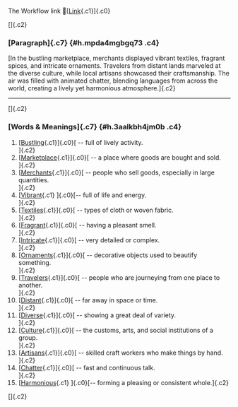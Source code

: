 The Workflow link
👏[[Link](https://www.google.com/url?q=http://www.google.com&sa=D&source=editors&ust=1757586129708082&usg=AOvVaw2bJXh76hFfNZYHep0H-rhs){.c1}]{.c0}

[]{.c2}

### [Paragraph]{.c7} {#h.mpda4mgbgq73 .c4}

[In the bustling marketplace, merchants displayed vibrant textiles,
fragrant spices, and intricate ornaments. Travelers from distant lands
marveled at the diverse culture, while local artisans showcased their
craftsmanship. The air was filled with animated chatter, blending
languages from across the world, creating a lively yet harmonious
atmosphere.]{.c2}

------------------------------------------------------------------------

[]{.c2}

### [Words & Meanings]{.c7} {#h.3aalkbh4jm0b .c4}

1.  [[Bustling](https://www.google.com/url?q=http://www.google.com&sa=D&source=editors&ust=1757586129709229&usg=AOvVaw1F4UGfnkrGJamZgjKZr3tu){.c1}]{.c0}[ --
    full of lively activity.\
    ]{.c2}
2.  [[Marketplace](https://www.google.com/url?q=http://www.google.com&sa=D&source=editors&ust=1757586129709488&usg=AOvVaw3ERSCv41qNKkHn6aksnkkE){.c1}]{.c0}[ --
    a place where goods are bought and sold.\
    ]{.c2}
3.  [[Merchants](https://www.google.com/url?q=http://www.google.com&sa=D&source=editors&ust=1757586129709699&usg=AOvVaw0jIFoym_5x0-t5uTApinzh){.c1}]{.c0}[ --
    people who sell goods, especially in large quantities.\
    ]{.c2}
4.  [[Vibrant](https://www.google.com/url?q=http://www.google.com&sa=D&source=editors&ust=1757586129709921&usg=AOvVaw3SXy1dPIXYdQBHBj_muMOj){.c1}
    ]{.c0}[-- full of life and energy.\
    ]{.c2}
5.  [[Textiles](https://www.google.com/url?q=http://www.google.com&sa=D&source=editors&ust=1757586129710089&usg=AOvVaw22dg2CgdpH0aLnT3uIAM4c){.c1}]{.c0}[ --
    types of cloth or woven fabric.\
    ]{.c2}
6.  [[Fragrant](https://www.google.com/url?q=http://www.google.com&sa=D&source=editors&ust=1757586129710311&usg=AOvVaw1IbkT0D3mV2TX4N4pP4I2H){.c1}]{.c0}[ --
    having a pleasant smell.\
    ]{.c2}
7.  [[Intricate](https://www.google.com/url?q=http://www.google.com&sa=D&source=editors&ust=1757586129710505&usg=AOvVaw2NlZd-jtEG160UF8JcLOG-){.c1}]{.c0}[ --
    very detailed or complex.\
    ]{.c2}
8.  [[Ornaments](https://www.google.com/url?q=http://www.google.com&sa=D&source=editors&ust=1757586129710679&usg=AOvVaw1K3IkrwWyLbmWQii0XbqSn){.c1}]{.c0}[ --
    decorative objects used to beautify something.\
    ]{.c2}
9.  [[Travelers](https://www.google.com/url?q=http://www.google.com&sa=D&source=editors&ust=1757586129710880&usg=AOvVaw1FHNRWliUY16el498BqypK){.c1}]{.c0}[ --
    people who are journeying from one place to another.\
    ]{.c2}
10. [[Distant](https://www.google.com/url?q=http://www.google.com&sa=D&source=editors&ust=1757586129711089&usg=AOvVaw0DWdmz4wigvCp7wUTLlMm1){.c1}]{.c0}[ --
    far away in space or time.\
    ]{.c2}
11. [[Diverse](https://www.google.com/url?q=http://www.google.com&sa=D&source=editors&ust=1757586129711301&usg=AOvVaw2Of00LbgHMm41aKlIIP3F3){.c1}]{.c0}[ --
    showing a great deal of variety.\
    ]{.c2}
12. [[Culture](https://www.google.com/url?q=http://www.google.com&sa=D&source=editors&ust=1757586129711501&usg=AOvVaw0nRZdwi2JxYivE0svghb46){.c1}]{.c0}[ --
    the customs, arts, and social institutions of a group.\
    ]{.c2}
13. [[Artisans](https://www.google.com/url?q=http://www.google.com&sa=D&source=editors&ust=1757586129711734&usg=AOvVaw2JO3ERvtC_hxpeOqv_Ryii){.c1}]{.c0}[ --
    skilled craft workers who make things by hand.\
    ]{.c2}
14. [[Chatter](https://www.google.com/url?q=http://www.google.com&sa=D&source=editors&ust=1757586129711944&usg=AOvVaw3nLsi5L13WqU3c76GZ3CQ-){.c1}]{.c0}[ --
    fast and continuous talk.\
    ]{.c2}
15. [[Harmonious](https://www.google.com/url?q=http://www.google.com&sa=D&source=editors&ust=1757586129712146&usg=AOvVaw27StwLIhOrKwXJTLyT8jKx){.c1}
    ]{.c0}[-- forming a pleasing or consistent whole.]{.c2}

[]{.c2}
